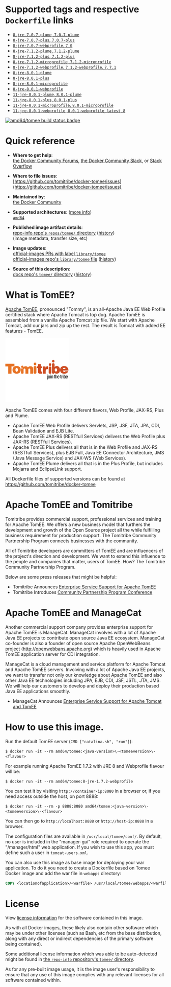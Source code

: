 <!--

********************************************************************************

WARNING:

    DO NOT EDIT "tomee/README.md"

    IT IS AUTO-GENERATED

    (from the other files in "tomee/" combined with a set of templates)

********************************************************************************

-->

# Supported tags and respective `Dockerfile` links

-	[`8-jre-7.0.7-plume`, `7.0.7-plume`](https://github.com/tomitribe/docker-tomee/blob/858dd76525856a22c57582a40fa1e1607096f056/TomEE-7.0/jre8/plume/Dockerfile)
-	[`8-jre-7.0.7-plus`, `7.0.7-plus`](https://github.com/tomitribe/docker-tomee/blob/858dd76525856a22c57582a40fa1e1607096f056/TomEE-7.0/jre8/plus/Dockerfile)
-	[`8-jre-7.0.7-webprofile`, `7.0`](https://github.com/tomitribe/docker-tomee/blob/858dd76525856a22c57582a40fa1e1607096f056/TomEE-7.0/jre8/webprofile/Dockerfile)
-	[`8-jre-7.1.2-plume`, `7.1.2-plume`](https://github.com/tomitribe/docker-tomee/blob/858dd76525856a22c57582a40fa1e1607096f056/TomEE-7.1/jre8/plume/Dockerfile)
-	[`8-jre-7.1.2-plus`, `7.1.2-plus`](https://github.com/tomitribe/docker-tomee/blob/858dd76525856a22c57582a40fa1e1607096f056/TomEE-7.1/jre8/plus/Dockerfile)
-	[`8-jre-7.1.2-microprofile`, `7.1.2-microprofile`](https://github.com/tomitribe/docker-tomee/blob/858dd76525856a22c57582a40fa1e1607096f056/TomEE-7.1/jre8/microprofile/Dockerfile)
-	[`8-jre-7.1.2-webprofile`, `7.1.2-webprofile`, `7`, `7.1`](https://github.com/tomitribe/docker-tomee/blob/858dd76525856a22c57582a40fa1e1607096f056/TomEE-7.1/jre8/webprofile/Dockerfile)
-	[`8-jre-8.0.1-plume`](https://github.com/tomitribe/docker-tomee/blob/858dd76525856a22c57582a40fa1e1607096f056/TomEE-8.0/jre8/plume/Dockerfile)
-	[`8-jre-8.0.1-plus`](https://github.com/tomitribe/docker-tomee/blob/858dd76525856a22c57582a40fa1e1607096f056/TomEE-8.0/jre8/plus/Dockerfile)
-	[`8-jre-8.0.1-microprofile`](https://github.com/tomitribe/docker-tomee/blob/858dd76525856a22c57582a40fa1e1607096f056/TomEE-8.0/jre8/microprofile/Dockerfile)
-	[`8-jre-8.0.1-webprofile`](https://github.com/tomitribe/docker-tomee/blob/858dd76525856a22c57582a40fa1e1607096f056/TomEE-8.0/jre8/webprofile/Dockerfile)
-	[`11-jre-8.0.1-plume`, `8.0.1-plume`](https://github.com/tomitribe/docker-tomee/blob/858dd76525856a22c57582a40fa1e1607096f056/TomEE-8.0/jre11/plume/Dockerfile)
-	[`11-jre-8.0.1-plus`, `8.0.1-plus`](https://github.com/tomitribe/docker-tomee/blob/858dd76525856a22c57582a40fa1e1607096f056/TomEE-8.0/jre11/plus/Dockerfile)
-	[`11-jre-8.0.1-microprofile`, `8.0.1-microprofile`](https://github.com/tomitribe/docker-tomee/blob/858dd76525856a22c57582a40fa1e1607096f056/TomEE-8.0/jre11/microprofile/Dockerfile)
-	[`11-jre-8.0.1-webprofile`, `8.0.1-webprofile`, `latest`, `8`](https://github.com/tomitribe/docker-tomee/blob/858dd76525856a22c57582a40fa1e1607096f056/TomEE-8.0/jre11/webprofile/Dockerfile)

[![amd64/tomee build status badge](https://img.shields.io/jenkins/s/https/doi-janky.infosiftr.net/job/multiarch/job/amd64/job/tomee.svg?label=amd64/tomee%20%20build%20job)](https://doi-janky.infosiftr.net/job/multiarch/job/amd64/job/tomee/)

# Quick reference

-	**Where to get help**:  
	[the Docker Community Forums](https://forums.docker.com/), [the Docker Community Slack](http://dockr.ly/slack), or [Stack Overflow](https://stackoverflow.com/search?tab=newest&q=docker)

-	**Where to file issues**:  
	[https://github.com/tomitribe/docker-tomee/issues](https://github.com/tomitribe/docker-tomee/issues)

-	**Maintained by**:  
	[the Docker Community](https://github.com/tomitribe/docker-tomee)

-	**Supported architectures**: ([more info](https://github.com/docker-library/official-images#architectures-other-than-amd64))  
	[`amd64`](https://hub.docker.com/r/amd64/tomee/)

-	**Published image artifact details**:  
	[repo-info repo's `repos/tomee/` directory](https://github.com/docker-library/repo-info/blob/master/repos/tomee) ([history](https://github.com/docker-library/repo-info/commits/master/repos/tomee))  
	(image metadata, transfer size, etc)

-	**Image updates**:  
	[official-images PRs with label `library/tomee`](https://github.com/docker-library/official-images/pulls?q=label%3Alibrary%2Ftomee)  
	[official-images repo's `library/tomee` file](https://github.com/docker-library/official-images/blob/master/library/tomee) ([history](https://github.com/docker-library/official-images/commits/master/library/tomee))

-	**Source of this description**:  
	[docs repo's `tomee/` directory](https://github.com/docker-library/docs/tree/master/tomee) ([history](https://github.com/docker-library/docs/commits/master/tomee))

# What is TomEE?

[Apache TomEE](http://tomee.apache.org/), pronounced "Tommy", is an all-Apache Java EE Web Profile certified stack where Apache Tomcat is top dog. Apache TomEE is assembled from a vanilla Apache Tomcat zip file. We start with Apache Tomcat, add our jars and zip up the rest. The result is Tomcat with added EE features - TomEE.

![logo](https://raw.githubusercontent.com/docker-library/docs/4a10a52c08621b68c1b1b53b561f819d9e78c2e0/tomee/logo.png)

Apache TomEE comes with four different flavors, Web Profile, JAX-RS, Plus and Plume.

-	Apache TomEE Web Profile delivers Servlets, JSP, JSF, JTA, JPA, CDI, Bean Validation and EJB Lite.
-	Apache TomEE JAX-RS (RESTfull Services) delivers the Web Profile plus JAX-RS (RESTfull Services).
-	Apache TomEE Plus delivers all that is in the Web Profile and JAX-RS (RESTfull Services), plus EJB Full, Java EE Connector Architecture, JMS (Java Message Service) and JAX-WS (Web Services).
-	Apache TomEE Plume delivers all that is in the Plus Profile, but includes Mojarra and EclipseLink support.

All Dockerfile files of supported versions can be found at https://github.com/tomitribe/docker-tomee

# Apache TomEE and Tomitribe

Tomitribe provides commercial support, professional services and training for Apache TomEE. We offers a new business model that furthers the development and growth of the Open Source project all the while fulfilling business requirement for production support. The Tomitribe Community Partnership Program connects businesses with the community.

All of Tomitribe developers are committers of TomEE and are influencers of the project's direction and development. We want to extend this influence to the people and companies that matter, users of TomEE. How? The Tomitribe Community Partnership Program.

Below are some press releases that might be helpful:

-	Tomitribe Announces [Enterprise Service Support for Apache TomEE](http://www.tomitribe.com/company/press/tomitribe_enterprise_service_support_for_apache_tomee_javaone_2013/)
-	Tomitribe Introduces [Community Partnership Program Conference](http://www.tomitribe.com/company/press/tomitribe-introduces-community-partnership-program-and-presents-java-ee-sessions-at-javaone-2014-conference/)

# Apache TomEE and ManageCat

Another commercial support company provides enterprise support for Apache TomEE is ManageCat. ManageCat involves with a lot of Apache Java EE projects to contribute open source Java EE ecosystem. ManageCat co-founder is also a founder of open source Apache OpenWebBeans project (http://openwebbans.apache.org) which is heavily used in Apache TomEE application server for CDI integration.

ManageCat is a cloud management and service platform for Apache Tomcat and Apache TomEE servers. Involving with a lot of Apache Java EE projects, we want to transfer not only our knowledge about Apache TomEE and also other Java EE technologies including JPA, EJB, CDI, JSF, JSTL, JTA, JMS. We will help our customers to develop and deploy their production based Java EE applications smoothly.

-	ManageCat Announces [Enterprise Service Support for Apache Tomcat and TomEE](http://managecat.com/index.php/enterprise-tomcat-support)

# How to use this image.

Run the default TomEE server (`CMD ["catalina.sh", "run"]`):

```console
$ docker run -it --rm amd64/tomee:<java-version>\-<tomeeversion>\-<flavour>
```

For example running Apache TomEE 1.7.2 with JRE 8 and Webprofile flavour will be:

```console
$ docker run -it --rm amd64/tomee:8-jre-1.7.2-webprofile
```

You can test it by visiting `http://container-ip:8080` in a browser or, if you need access outside the host, on port 8888:

```console
$ docker run -it --rm -p 8888:8080 amd64/tomee:<java-version>\-<tomeeversion>\-<flavour>
```

You can then go to `http://localhost:8888` or `http://host-ip:8888` in a browser.

The configuration files are available in `/usr/local/tomee/conf/`. By default, no user is included in the "manager-gui" role required to operate the "/manager/html" web application. If you wish to use this app, you must define such a user in `tomcat-users.xml`.

You can also use this image as base image for deploying your war application. To do it you need to create a Dockerfile based on Tomee Docker image and add the war file in `webapps` directory:

```dockerfile
COPY <locationofapplication>/<warfile> /usr/local/tomee/webapps/<warfile>
```

# License

View [license information](http://www.apache.org/licenses/LICENSE-2.0) for the software contained in this image.

As with all Docker images, these likely also contain other software which may be under other licenses (such as Bash, etc from the base distribution, along with any direct or indirect dependencies of the primary software being contained).

Some additional license information which was able to be auto-detected might be found in [the `repo-info` repository's `tomee/` directory](https://github.com/docker-library/repo-info/tree/master/repos/tomee).

As for any pre-built image usage, it is the image user's responsibility to ensure that any use of this image complies with any relevant licenses for all software contained within.
